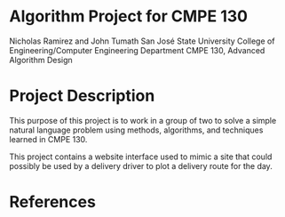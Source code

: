 Algorithm Project for CMPE 130
===============================

Nicholas Ramirez and John Tumath
San José State University
College of Engineering/Computer Engineering Department
CMPE 130, Advanced Algorithm Design

Project Description
===================

This purpose of this project is to work in a group of two to solve a simple natural language problem using methods, algorithms, and techniques learned in CMPE 130.

This project contains a website interface used to mimic a site that could possibly be used by a delivery driver to plot a delivery route for the day.

References
==========

